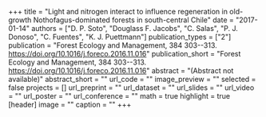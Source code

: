 +++
title = "Light and nitrogen interact to influence regeneration in old-growth Nothofagus-dominated forests in south-central Chile"
date = "2017-01-14"
authors = ["D. P. Soto", "Douglass F. Jacobs", "C. Salas", "P. J. Donoso", "C. Fuentes", "K. J. Puettmann"]
publication_types = ["2"]
publication = "Forest Ecology and Management, 384 303--313. https://doi.org/10.1016/j.foreco.2016.11.016"
publication_short = "Forest Ecology and Management, 384 303--313. https://doi.org/10.1016/j.foreco.2016.11.016"
abstract = "(Abstract not available)"
abstract_short = ""
url_code = ""
image_preview = ""
selected = false
projects = []
url_preprint = ""
url_dataset = ""
url_slides = ""
url_video = ""
url_poster = ""
url_conference = ""
math = true
highlight = true
[header]
image = ""
caption = ""
+++
